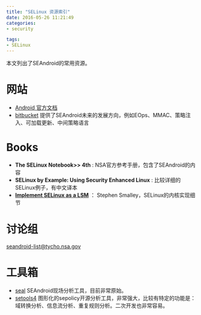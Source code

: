 ```yaml
---
title: "SELinux 资源索引"
date: 2016-05-26 11:21:49
categories:
- security

tags:
- SELinux
---
```

本文列出了SEAndroid的常用资源。
<!-- more -->
# 网站

* [Android 官方文档](https://source.android.com/devices/tech/security/se-linux.html)
* [bitbucket](http://seandroid.bitbucket.org/index.html) 提供了SEAndroid未来的发展方向，例如EOps、MMAC、策略注入、可加载更新、中间策略语言


# Books

* **The SELinux Notebook>> 4th** :  NSA官方参考手册，包含了SEAndroid的内容
* **SELinux by Example: Using Security Enhanced Linux** : 比较详细的SELinux例子，有中文译本
* **[Implement SELinux as a LSM](https://www.nsa.gov/research/_files/publications/implementing_selinux.pdf)** ： Stephen Smalley，SELinux的内核实现细节

# 讨论组

seandroid-list@tycho.nsa.gov

# 工具箱

* [seal](https://github.com/seandroid-analytics/seal)
SEAndroid现场分析工具，目前非常原始。
* [setools4](https://github.com/TresysTechnology/setools)
图形化的sepolicy开源分析工具，非常强大，比较有特定的功能是：域转换分析、信息流分析、重复规则分析。二次开发也非常容易。
